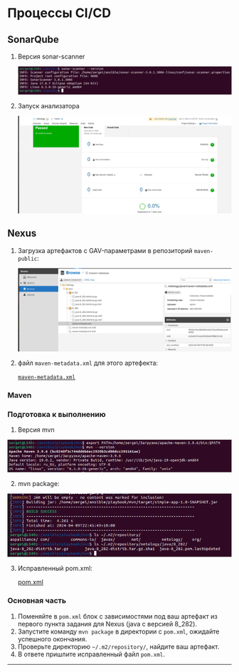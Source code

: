 # Процессы CI/CD

## SonarQube

1. Версия sonar-scanner
   
    ![1](https://github.com/RziankinS/devops-netology/blob/367ac492d740c0c0c36a785aba3d3af43456c650/screen/sonar%20--version.png)
   
2. Запуск анализатора
   
    ![2](https://github.com/RziankinS/devops-netology/blob/367ac492d740c0c0c36a785aba3d3af43456c650/screen/%D0%A1%D0%BD%D0%B8%D0%BC%D0%BE%D0%BA%20%D1%8D%D0%BA%D1%80%D0%B0%D0%BD%D0%B0%20%D0%BE%D1%82%202024-04-09%2016-30-51.png)

## Nexus

1. Загрузка артефактов с GAV-параметрами в репозиторий `maven-public`:

    ![3](https://github.com/RziankinS/devops-netology/blob/367ac492d740c0c0c36a785aba3d3af43456c650/screen/maven-releases.png)
   
2. файл `maven-metadata.xml` для этого артефекта:
   
    [`maven-metadata.xml`](https://github.com/RziankinS/dev/blob/4ef5357f3ac4e43095858dafc29c78e6850fcf28/ci-03/maven-metadata.xml)


### Maven

### Подготовка к выполнению

1. Версия mvn

  ![4](https://github.com/RziankinS/devops-netology/blob/1b59c32bf4eb7de53332e81cbc12fda61c5900b3/screen/%D0%A1%D0%BD%D0%B8%D0%BC%D0%BE%D0%BA%20%D1%8D%D0%BA%D1%80%D0%B0%D0%BD%D0%B0%20%D0%BE%D1%82%202024-04-09%2023-32-37.png)

2. mvn package:
   
  ![5](https://github.com/RziankinS/devops-netology/blob/1b59c32bf4eb7de53332e81cbc12fda61c5900b3/screen/%D0%A1%D0%BD%D0%B8%D0%BC%D0%BE%D0%BA%20%D1%8D%D0%BA%D1%80%D0%B0%D0%BD%D0%B0%20%D0%BE%D1%82%202024-04-09%2022-47-31.png)

3. Исправленный pom.xml:
   
   [pom.xml](https://github.com/RziankinS/dev/blob/0ede32c99cc98d50d49e96b5938616a49d939954/ci-03/pom.xml)  
   

### Основная часть

1. Поменяйте в `pom.xml` блок с зависимостями под ваш артефакт из первого пункта задания для Nexus (java с версией 8_282).
2. Запустите команду `mvn package` в директории с `pom.xml`, ожидайте успешного окончания.
3. Проверьте директорию `~/.m2/repository/`, найдите ваш артефакт.
4. В ответе пришлите исправленный файл `pom.xml`.

---
